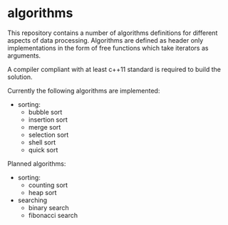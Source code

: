 # algorithms

This repository contains a number of algorithms definitions for different aspects of data processing.
Algorithms are defined as header only implementations in the form of free functions which take iterators as arguments.

A compiler compliant with at least c++11 standard is required to build the solution.

Currently the following algorithms are implemented:
 - sorting:
    - bubble sort
    - insertion sort
    - merge sort
    - selection sort
    - shell sort
    - quick sort

Planned algorithms:
 - sorting:
    - counting sort
    - heap sort
 - searching
    - binary search
    - fibonacci search
